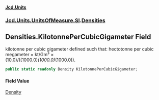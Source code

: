 #### [Jcd.Units](index.md 'index')
### [Jcd.Units.UnitsOfMeasure.SI](Jcd.Units.UnitsOfMeasure.SI.md 'Jcd.Units.UnitsOfMeasure.SI').[Densities](Densities.md 'Jcd.Units.UnitsOfMeasure.SI.Densities')

## Densities.KilotonnePerCubicGigameter Field

kilotonne per cubic gigameter defined such that: hectotonne per cubic megameter = kt/Gm³ ×  
(10.0)/((1000.0)*(1000.0)*(1000.0)).

```csharp
public static readonly Density KilotonnePerCubicGigameter;
```

#### Field Value
[Density](Density.md 'Jcd.Units.UnitTypes.Density')